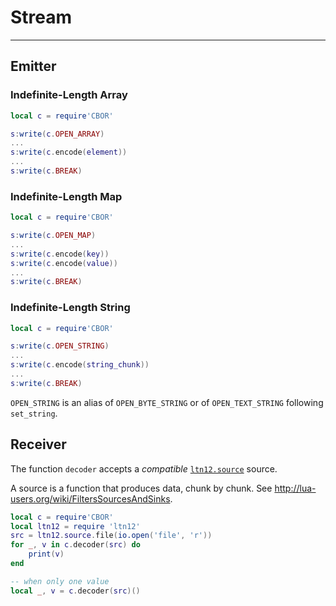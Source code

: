
# Stream

---

## Emitter

### Indefinite-Length Array

```lua
local c = require'CBOR'

s:write(c.OPEN_ARRAY)
...
s:write(c.encode(element))
...
s:write(c.BREAK)
```

### Indefinite-Length Map

```lua
local c = require'CBOR'

s:write(c.OPEN_MAP)
...
s:write(c.encode(key))
s:write(c.encode(value))
...
s:write(c.BREAK)
```

### Indefinite-Length String

```lua
local c = require'CBOR'

s:write(c.OPEN_STRING)
...
s:write(c.encode(string_chunk))
...
s:write(c.BREAK)
```

`OPEN_STRING` is an alias of `OPEN_BYTE_STRING` or of `OPEN_TEXT_STRING` following `set_string`.

## Receiver

The function `decoder` accepts a _compatible_
[`ltn12.source`](http://w3.impa.br/~diego/software/luasocket/ltn12.html#source)
source.

A source is a function that produces data, chunk by chunk.
See <http://lua-users.org/wiki/FiltersSourcesAndSinks>.

```lua
local c = require'CBOR'
local ltn12 = require 'ltn12'
src = ltn12.source.file(io.open('file', 'r'))
for _, v in c.decoder(src) do
    print(v)
end

-- when only one value
local _, v = c.decoder(src)()
```

